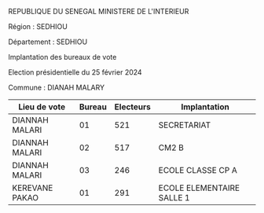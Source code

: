 REPUBLIQUE DU SENEGAL MINISTERE DE L'INTERIEUR

Région : SEDHIOU

Département : SEDHIOU

Implantation des bureaux de vote

Election présidentielle du 25 février 2024

Commune : DIANAH MALARY

| Lieu de vote | Bureau | Electeurs | Implantation |
| - | - | - | - |
| DIANNAH MALARI | 01 | 521 | SECRETARIAT |
| DIANNAH MALARI | 02 | 517 | CM2 B |
| DIANNAH MALARI | 03 | 246 | ECOLE CLASSE CP A |
| KEREVANE PAKAO | 01 | 291 | ECOLE ELEMENTAIRE SALLE 1 |

<!-- PageNumber="3/14" -->
